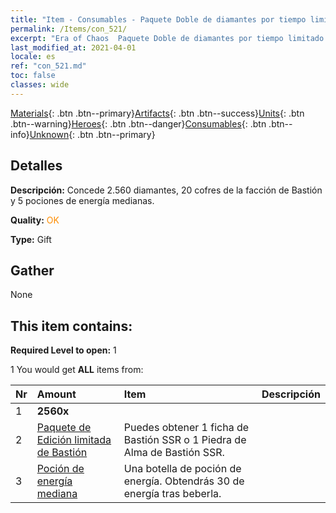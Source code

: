 ```yaml
---
title: "Item - Consumables - Paquete Doble de diamantes por tiempo limitado C"
permalink: /Items/con_521/
excerpt: "Era of Chaos  Paquete Doble de diamantes por tiempo limitado C"
last_modified_at: 2021-04-01
locale: es
ref: "con_521.md"
toc: false
classes: wide
---
```

 [Materials](/es/Items/){: .btn .btn--primary}[Artifacts](/es/Items/Artifacts/){: .btn .btn--success}[Units](/es/Items/Units/){: .btn .btn--warning}[Heroes](/es/Items/Heroes/){: .btn .btn--danger}[Consumables](/es/Items/Consumables/){: .btn .btn--info}[Unknown](/es/Items/Unknown/){: .btn .btn--primary}

## Detalles
 **Descripción:** Concede 2.560 diamantes, 20 cofres de la facción de Bastión y 5 pociones de energía medianas.

 **Quality:** <span style="color: #FF8C00">OK</span>

 **Type:** Gift

## Gather

  None

## This item contains:

 **Required Level to open:** 1

 1 You would get **ALL** items  from:

  | Nr | Amount |     Item    | Descripción |
  |:---|:-------|:------------|:-----------:|
  | 1 |  **2560x** | <i class="fas fa-gem"/> |  | 
  | 2 | [Paquete de Edición limitada de Bastión](/es/Items/con_2103/) | Puedes obtener 1 ficha de Bastión SSR o 1 Piedra de Alma de Bastión SSR. | 
  | 3 | [Poción de energía mediana](/es/Items/con_705/) | Una botella de poción de energía. Obtendrás 30 de energía tras beberla. | 
